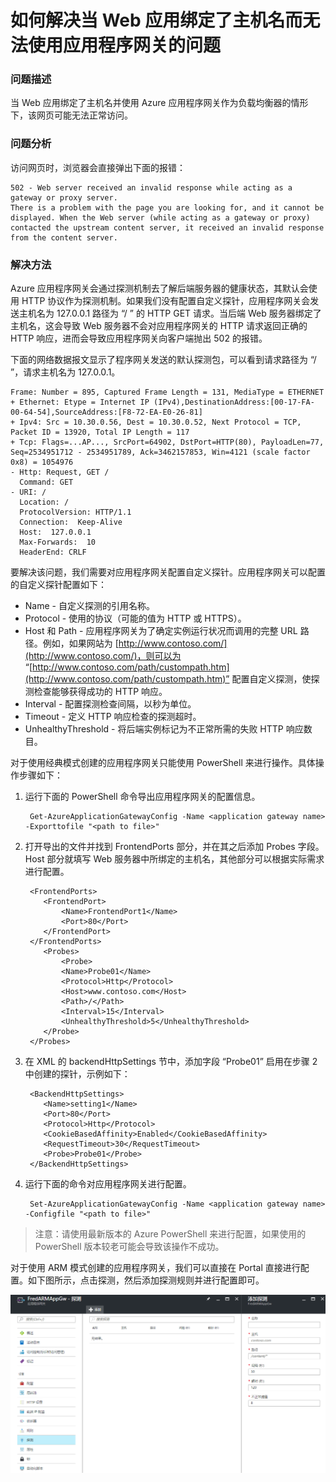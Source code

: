 # 如何解决当 Web 应用绑定了主机名而无法使用应用程序网关的问题 #

### 问题描述 ###

当 Web 应用绑定了主机名并使用 Azure 应用程序网关作为负载均衡器的情形下，该网页可能无法正常访问。

### 问题分析 ###

访问网页时，浏览器会直接弹出下面的报错：

    502 - Web server received an invalid response while acting as a gateway or proxy server.
    There is a problem with the page you are looking for, and it cannot be displayed. When the Web server (while acting as a gateway or proxy) contacted the upstream content server, it received an invalid response from the content server.

### 解决方法 ###

Azure 应用程序网关会通过探测机制去了解后端服务器的健康状态，其默认会使用 HTTP 协议作为探测机制。如果我们没有配置自定义探针，应用程序网关会发送主机名为 127.0.0.1 路径为 “/ ” 的 HTTP GET 请求。当后端 Web 服务器绑定了主机名，这会导致 Web 服务器不会对应用程序网关的 HTTP 请求返回正确的 HTTP 响应，进而会导致应用程序网关向客户端抛出 502 的报错。

下面的网络数据报文显示了程序网关发送的默认探测包，可以看到请求路径为 “/ ”，请求主机名为 127.0.0.1。

    Frame: Number = 895, Captured Frame Length = 131, MediaType = ETHERNET
    + Ethernet: Etype = Internet IP (IPv4),DestinationAddress:[00-17-FA-00-64-54],SourceAddress:[F8-72-EA-E0-26-81]
    + Ipv4: Src = 10.30.0.56, Dest = 10.30.0.52, Next Protocol = TCP, Packet ID = 13920, Total IP Length = 117
    + Tcp: Flags=...AP..., SrcPort=64902, DstPort=HTTP(80), PayloadLen=77, Seq=2534951712 - 2534951789, Ack=3462157853, Win=4121 (scale factor 0x8) = 1054976
    - Http: Request, GET / 
      Command: GET
    - URI: /
      Location: / 
      ProtocolVersion: HTTP/1.1
      Connection:  Keep-Alive
      Host:  127.0.0.1
      Max-Forwards:  10
      HeaderEnd: CRLF

要解决该问题，我们需要对应用程序网关配置自定义探针。应用程序网关可以配置的自定义探针配置如下：

- Name - 自定义探测的引用名称。
- Protocol - 使用的协议（可能的值为 HTTP 或 HTTPS）。
- Host 和 Path - 应用程序网关为了确定实例运行状况而调用的完整 URL 路径。例如，如果网站为 [http://www.contoso.com/](http://www.contoso.com/)，则可以为 “[http://www.contoso.com/path/custompath.htm](http://www.contoso.com/path/custompath.htm)” 配置自定义探测，使探测检查能够获得成功的 HTTP 响应。
- Interval - 配置探测检查间隔，以秒为单位。
- Timeout - 定义 HTTP 响应检查的探测超时。
- UnhealthyThreshold - 将后端实例标记为不正常所需的失败 HTTP 响应数目。

对于使用经典模式创建的应用程序网关只能使用 PowerShell 来进行操作。具体操作步骤如下：

1. 运行下面的 PowerShell 命令导出应用程序网关的配置信息。

		Get-AzureApplicationGatewayConfig -Name <application gateway name> -Exporttofile "<path to file>"

2. 打开导出的文件并找到 FrontendPorts 部分，并在其之后添加 Probes 字段。Host 部分就填写 Web 服务器中所绑定的主机名，其他部分可以根据实际需求进行配置。

		<FrontendPorts>
		   <FrontendPort>
		       <Name>FrontendPort1</Name>
		       <Port>80</Port>
		   </FrontendPort>
		</FrontendPorts>
		   <Probes>
		       <Probe>
		       <Name>Probe01</Name>
		       <Protocol>Http</Protocol>
		       <Host>www.contoso.com</Host>
		       <Path>/</Path>
		       <Interval>15</Interval>
		       <UnhealthyThreshold>5</UnhealthyThreshold>
		   </Probe>
		</Probes>

3. 在 XML 的 backendHttpSettings 节中，添加字段 “<Probe>Probe01</Probe>” 启用在步骤 2 中创建的探针，示例如下：

		<BackendHttpSettings>
		   <Name>setting1</Name>
		   <Port>80</Port>
		   <Protocol>Http</Protocol>
		   <CookieBasedAffinity>Enabled</CookieBasedAffinity>
		   <RequestTimeout>30</RequestTimeout>
		   <Probe>Probe01</Probe>
		</BackendHttpSettings>

4. 运行下面的命令对应用程序网关进行配置。

		Set-AzureApplicationGatewayConfig -Name <application gateway name> -Configfile "<path to file>"

>注意：请使用最新版本的 Azure PowerShell 来进行配置，如果使用的 PowerShell 版本较老可能会导致该操作不成功。

对于使用 ARM 模式创建的应用程序网关，我们可以直接在 Portal 直接进行配置。如下图所示，点击探测，然后添加探测规则并进行配置即可。
 
![Portal-ARMAppGw](./media/aog-web-apps-bind-host-name-gateway-unusable/Portal-ARMAppGw.png)